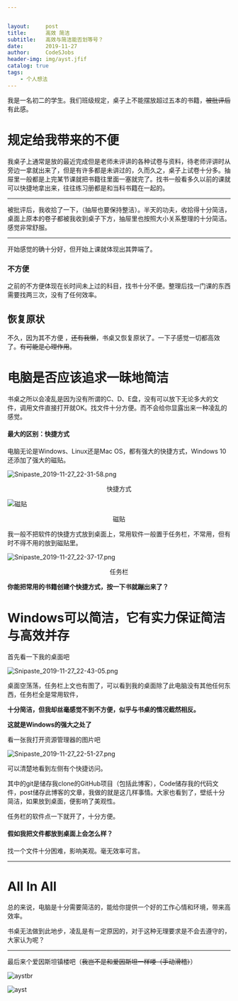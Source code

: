 ```yaml
---


layout:     post
title:      高效 简洁
subtitle:   高效与简洁能否划等号？
date:       2019-11-27
author:     CodeSJobs
header-img: img/ayst.jfif
catalog: true
tags:
    - 个人想法
---
```


我是一名初二的学生。我们班级规定，桌子上不能摆放超过五本的书籍，~~被批评后~~有此感。



# 规定给我带来的不便

我桌子上通常是放的最近完成但是老师未评讲的各种试卷与资料，待老师评讲时从旁边一拿就出来了，但是有许多都是未讲过的，久而久之，桌子上试卷十分多。抽屉里一般都是上完某节课就把书籍往里面一塞就完了。找书一般看多久以前的课就可以快捷地拿出来，往往练习册都是和当科书籍在一起的。

<hr>

被批评后，我收拾了一下，（抽屉也要保持整洁）。半天的功夫，收拾得十分简洁，桌面上原本的卷子都被我收到桌子下方，抽屉里也按照大小关系整理的十分简洁。感觉非常舒服。

<hr>

开始感觉的确十分好，但开始上课就体现出其弊端了。

### 不方便

之前的不方便体现在长时间未上过的科目，找书十分不便。整理后找一门课的东西需要找两三次，没有了任何效率。



## 恢复原状

不久，因为其不方便 ，~~还有我懒~~，书桌又恢复原状了。一下子感觉一切都高效了。~~有可能是心理作用~~。



# 电脑是否应该追求一昧地简洁

书桌之所以会凌乱是因为没有所谓的C、D、E盘，没有可以放下无论多大的文件，调用文件直接打开就OK。找文件十分方便。而不会给你显露出来一种凌乱的感觉。



#### 最大的区别：快捷方式

电脑无论是Windows、Linux还是Mac OS，都有强大的快捷方式，Windows 10还添加了强大的磁贴。



![Snipaste_2019-11-27_22-31-58.png](https://i.loli.net/2019/11/27/Q5E7ntUTdCJNwHM.png)

<center size=4>快捷方式</center>

![<center size=4>磁贴</center>](https://i.loli.net/2019/11/27/h2yAOYosC1nQZz5.png)

<center size=4>磁贴</center>

我一般不把软件的快捷方式放到桌面上，常用软件一般置于任务栏，不常用，但有时不得不用的放到磁贴里。

![Snipaste_2019-11-27_22-37-17.png](https://i.loli.net/2019/11/27/lLgBaGo13RHJMZW.png)

<center size=4>任务栏</center>



**你能把常用的书籍创建个快捷方式，按一下书就蹦出来了？**

# Windows可以简洁，它有实力保证简洁与高效并存

首先看一下我的桌面吧

![Snipaste_2019-11-27_22-43-05.png](https://i.loli.net/2019/11/27/aRzLmGr1sUOB6Hk.png)

桌面空荡荡，任务栏上文也有图了，可以看到我的桌面除了此电脑没有其他任何东西，任务栏全是常用软件，

**十分简洁，但我却丝毫感觉不到不方便，似乎与书桌的情况截然相反。**



**这就是Windows的强大之处了**

看一张我打开资源管理器的图片吧

![Snipaste_2019-11-27_22-51-27.png](https://i.loli.net/2019/11/27/i3gVOBCTLxDwzqt.png)

可以清楚地看到左侧有个快捷访问。

其中的git是储存我clone的GitHub项目（包括此博客），Code储存我的代码文件，post储存此博客的文章，我做的就是这几样事情。大家也看到了，壁纸十分简洁，如果放到桌面，便影响了美观性。

任务栏的软件点一下就开了，十分方便。

#### 假如我把文件都放到桌面上会怎么样？

找一个文件十分困难，影响美观。毫无效率可言。

<hr>

# All In All

总的来说，电脑是十分需要简洁的，能给你提供一个好的工作心情和环境，带来高效率。

书桌无法做到此地步，凌乱是有一定原因的，对于这种无理要求是不会去遵守的，大家认为呢？

<hr>

最后来个爱因斯坦镇楼吧（~~我岂不是和爱因斯坦一样喽（手动滑稽）~~）

![aystbr](https://timgsa.baidu.com/timg?image&quality=80&size=b9999_10000&sec=1574877334299&di=0a3564cd0a9f8f39d58cd60146a9cb03&imgtype=0&src=http%3A%2F%2Fwww.zhupigu.com%2Fwp-content%2Fuploads%2F2015%2F10%2Fpic_00235.jpg)

![ayst](https://timgsa.baidu.com/timg?image&quality=80&size=b9999_10000&sec=1574877376477&di=99a62a34b2eb69ff20b213b8a8f1f446&imgtype=jpg&src=http%3A%2F%2Fimg2.imgtn.bdimg.com%2Fit%2Fu%3D659842792%2C363155719%26fm%3D214%26gp%3D0.jpg)

